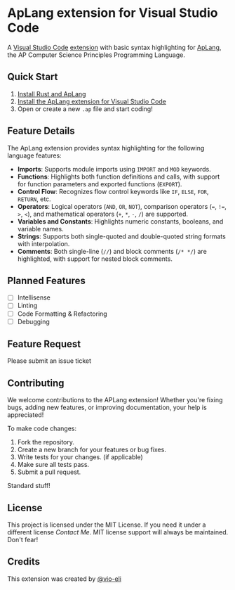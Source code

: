 # ApLang extension for Visual Studio Code

A [Visual Studio Code](https://code.visualstudio.com/) [extension](https://marketplace.visualstudio.com/VSCode) with basic syntax highlighting for [ApLang](https://github.com/snowfoxsh/aplang/tree/master), the AP Computer Science Principles Programming Language.

## Quick Start
1. [Install Rust and ApLang](https://github.com/snowfoxsh/aplang/tree/master?tab=readme-ov-file#building)
2. [Install the ApLang extension for Visual Studio Code](https://code.visualstudio.com/docs/editor/extension-marketplace)
3. Open or create a new `.ap` file and start coding!

## Feature Details
The ApLang extension provides syntax highlighting for the following language features:

- **Imports**: Supports module imports using `IMPORT` and `MOD` keywords.
- **Functions**: Highlights both function definitions and calls, with support for function parameters and exported functions (`EXPORT`).
- **Control Flow**: Recognizes flow control keywords like `IF`, `ELSE`, `FOR`, `RETURN`, etc.
- **Operators**: Logical operators (`AND`, `OR`, `NOT`), comparison operators (`=`, `!=`, `>`, `<`), and mathematical operators (`+`, `*`, `-`, `/`) are supported.
- **Variables and Constants**: Highlights numeric constants, booleans, and variable names.
- **Strings**: Supports both single-quoted and double-quoted string formats with interpolation.
- **Comments**: Both single-line (`//`) and block comments (`/* */`) are highlighted, with support for nested block comments.

## Planned Features
- [ ] Intellisense
- [ ] Linting
- [ ] Code Formatting & Refactoring
- [ ] Debugging

## Feature Request
Please submit an issue ticket

## Contributing
We welcome contributions to the APLang extension! Whether you're fixing bugs, adding new features, or improving documentation, your help is appreciated!

To make code changes:

1. Fork the repository.
2. Create a new branch for your features or bug fixes.
3. Write tests for your changes. (if applicable)
4. Make sure all tests pass.
5. Submit a pull request.

Standard stuff!

## License
This project is licensed under the MIT License. If you need it under a different license *Contact Me*. MIT license support will always be maintained. Don't fear!

## Credits
This extension was created by [@vio-eli](https://github.com/vio-eli)